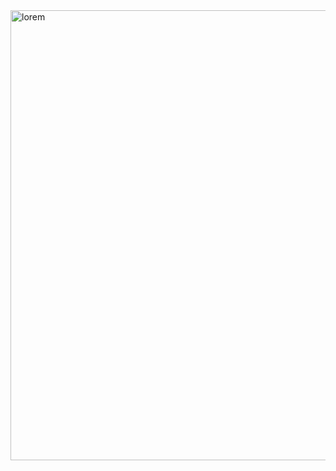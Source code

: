 <img width="982" height="720" alt="lorem" src="https://github.com/user-attachments/assets/033a84df-d10a-4b29-9b89-7aa18f010a41" />
